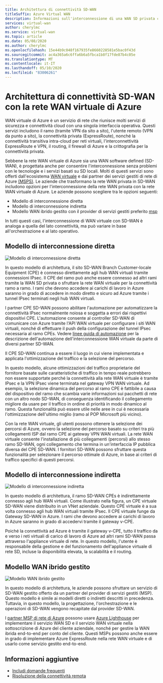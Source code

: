 ```yaml
---
title: Architettura di connettività SD-WAN
titleSuffix: Azure Virtual WAN
description: Informazioni sull'interconnessione di una WAN SD privata con la rete WAN virtuale di Azure
services: virtual-wan
author: cherylmc
ms.service: virtual-wan
ms.topic: article
ms.date: 05/08/2020
ms.author: cherylmc
ms.openlocfilehash: 15e44b9c048f167935fe8660228581e5bac0f43d
ms.sourcegitcommit: ac4a365a6c6ffa6b6a5fbca1b8f17fde87b4c05e
ms.translationtype: MT
ms.contentlocale: it-IT
ms.lasthandoff: 05/10/2020
ms.locfileid: "83006261"
---
```

# <a name="sd-wan-connectivity-architecture-with-azure-virtual-wan"></a>Architettura di connettività SD-WAN con la rete WAN virtuale di Azure

WAN virtuale di Azure è un servizio di rete che riunisce molti servizi di sicurezza e connettività cloud con una singola interfaccia operativa. Questi servizi includono il ramo (tramite VPN da sito a sito), l'utente remoto (VPN da punto a sito), la connettività privata (ExpressRoute), nonché la connettività transitiva intra-cloud per reti virtuali, l'interconnettività ExpressRoute e VPN, il routing, il firewall di Azure e la crittografia per la connettività privata.

Sebbene la rete WAN virtuale di Azure sia una WAN software defined (SD-WAN), è progettata anche per consentire l'interconnessione senza problemi con le tecnologie e i servizi basati su SD locali. Molti di questi servizi sono offerti dall'ecosistema [WAN virtuale](virtual-wan-locations-partners.md) e dai partner dei servizi gestiti di rete di Azure [(MSPS)](../networking/networking-partners-msp.md). Le aziende che trasformano la rete WAN privata in SD-WAN includono opzioni per l'interconnessione della rete WAN privata con la rete WAN virtuale di Azure. Le aziende possono scegliere tra le opzioni seguenti:

* Modello di interconnessione diretta
* Modello di interconnessione indiretta
* Modello WAN ibrido gestito con il provider di servizi gestiti preferito [msp](../networking/networking-partners-msp.md)

In tutti questi casi, l'interconnessione di WAN virtuale con SD-WAN è analoga a quella del lato connettività, ma può variare in base all'orchestrazione e al lato operativo.

## <a name="direct-interconnect-model"></a><a name="direct"></a>Modello di interconnessione diretta

![Modello di interconnessione diretta](./media/sd-wan-connectivity-architecture/direct.png)

In questo modello di architettura, il sito SD-WAN Branch Customer-locale Equipment (CPE) è connesso direttamente agli hub WAN virtuali tramite connessioni IPsec. Il CPE del ramo può anche essere connesso ad altri rami tramite la WAN SD privata o sfruttare la rete WAN virtuale per la connettività ramo a ramo. I rami che devono accedere ai carichi di lavoro in Azure saranno in grado di accedere in modo diretto e sicuro ad Azure tramite i tunnel IPsec terminati negli hub WAN virtuali.

I partner CPE SD-WAN possono abilitare l'automazione per automatizzare la connettività IPsec normalmente noiosa e soggetta a errori dai rispettivi dispositivi CPE. L'automazione consente al controller SD-WAN di comunicare con Azure tramite l'API WAN virtuale per configurare i siti WAN virtuali, nonché di effettuare il push della configurazione del tunnel IPsec necessaria al ramo CPEs. Vedere [linee guida di automazione](virtual-wan-configure-automation-providers.md) per la descrizione dell'automazione dell'interconnessione WAN virtuale da parte di diversi partner SD-WAN.

Il CPE SD-WAN continua a essere il luogo in cui viene implementata e applicata l'ottimizzazione del traffico e la selezione del percorso. 

In questo modello, alcune ottimizzazioni del traffico proprietarie del fornitore basate sulle caratteristiche di traffico in tempo reale potrebbero non essere supportate perché la connettività alla rete WAN virtuale è tramite IPsec e la VPN IPsec viene terminata nel gateway VPN WAN virtuale. Ad esempio, la selezione dinamica del percorso al ramo CPE è fattibile a causa del dispositivo del ramo che scambia varie informazioni sui pacchetti di rete con un altro nodo SD-WAN, di conseguenza identificando il collegamento migliore da usare per il traffico in ordine di priorità in modo dinamico al ramo. Questa funzionalità può essere utile nelle aree in cui è necessaria l'ottimizzazione dell'ultimo miglio (ramo al POP Microsoft più vicino).

Con la rete WAN virtuale, gli utenti possono ottenere la selezione dei percorsi di Azure, ovvero la selezione del percorso basato su criteri tra più collegamenti ISP dal ramo CPE ai gateway VPN WAN virtuali. La rete WAN virtuale consente l'installazione di più collegamenti (percorsi) allo stesso ramo SD-WAN, ogni collegamento che termina in un'interfaccia IP pubblica diversa del CPE SD-WAN. I fornitori SD-WAN possono sfruttare questa funzionalità per selezionare il percorso ottimale di Azure, in base ai criteri di traffico specifici di questi percorsi.

## <a name="indirect-interconnect-model"></a><a name="indirect"></a>Modello di interconnessione indiretta

![Modello di interconnessione indiretta](./media/sd-wan-connectivity-architecture/indirect.png)

In questo modello di architettura, il ramo SD-WAN CPEs è indirettamente connesso agli hub WAN virtuali. Come illustrato nella figura, un CPE virtuale SD-WAN viene distribuito in un VNet aziendale. Questo CPE virtuale è a sua volta connesso agli hub WAN virtuali tramite IPsec. Il CPE virtuale funge da Gateway SD-WAN in Azure. I rami che devono accedere ai carichi di lavoro in Azure saranno in grado di accedervi tramite il gateway v-CPE.

Poiché la connettività ad Azure è tramite il gateway v-CPE, tutto il traffico da e verso i reti virtuali di carico di lavoro di Azure ad altri rami SD-WAN passa attraverso l'appliance virtuale di rete. In questo modello, l'utente è responsabile della gestione e del funzionamento dell'appliance virtuale di rete SD, incluse la disponibilità elevata, la scalabilità e il routing.
  
## <a name="managed-hybrid-wan-model"></a><a name="hybrid"></a>Modello WAN ibrido gestito

![Modello WAN ibrido gestito](./media/sd-wan-connectivity-architecture/hybrid.png)

In questo modello di architettura, le aziende possono sfruttare un servizio di SD-WAN gestito offerto da un partner del provider di servizi gestiti (MSP). Questo modello è simile ai modelli diretti o indiretti descritti in precedenza. Tuttavia, in questo modello, la progettazione, l'orchestrazione e le operazioni di SD-WAN vengono recapitate dal provider SD-WAN.

I [partner MSP di rete di Azure](../networking/networking-partners-msp.md) possono usare [Azure Lighthouse](https://azure.microsoft.com/services/azure-lighthouse/) per implementare il servizio WAN SD e il servizio WAN virtuale nella sottoscrizione di Azure del cliente aziendale, nonché per gestire la WAN ibrida end-to-end per conto del cliente. Questi MSPs possono anche essere in grado di implementare Azure ExpressRoute nella rete WAN virtuale e di usarlo come servizio gestito end-to-end.

## <a name="additional-information"></a>Informazioni aggiuntive

* [Includi domande frequenti](virtual-wan-faq.md)
* [Risoluzione della connettività remota](work-remotely-support.md)